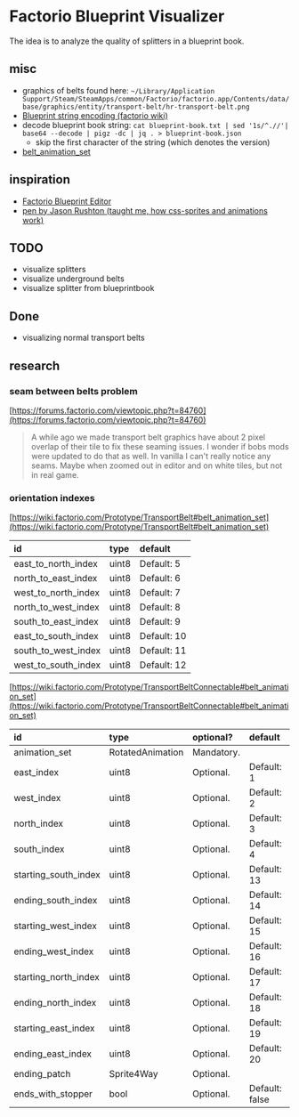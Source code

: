 # Factorio Blueprint Visualizer

The idea is to analyze the quality of splitters in a blueprint book.

## misc

- graphics of belts found here: `~/Library/Application Support/Steam/SteamApps/common/Factorio/factorio.app/Contents/data/base/graphics/entity/transport-belt/hr-transport-belt.png`
- [Blueprint string encoding (factorio wiki)](https://wiki.factorio.com/Blueprint_string_format)
- decode blueprint book string: `cat blueprint-book.txt | sed '1s/^.//'| base64 --decode | pigz -dc | jq . > blueprint-book.json`
  - skip the first character of the string (which denotes the version)
- [belt_animation_set](https://wiki.factorio.com/Prototype/TransportBelt#belt_animation_set)

## inspiration

- [Factorio Blueprint Editor](https://teoxoy.github.io/factorio-blueprint-editor/)
- [pen by Jason Rushton (taught me, how css-sprites and animations work)](https://codepen.io/jasonr/pen/YrzxOJ)

## TODO

- visualize splitters
- visualize underground belts
- visualize splitter from blueprintbook

## Done

- visualizing normal transport belts

## research

### seam between belts problem

[https://forums.factorio.com/viewtopic.php?t=84760](https://forums.factorio.com/viewtopic.php?t=84760)

> A while ago we made transport belt graphics have about 2 pixel overlap of their tile to fix these seaming issues. I wonder if bobs mods were updated to do that as well. In vanilla I can't really notice any seams. Maybe when zoomed out in editor and on white tiles, but not in real game.

### orientation indexes

[https://wiki.factorio.com/Prototype/TransportBelt#belt_animation_set](https://wiki.factorio.com/Prototype/TransportBelt#belt_animation_set)

| id                  | type  | default     |
| :------------------ | :---- | :---------- |
| east_to_north_index | uint8 | Default: 5  |
| north_to_east_index | uint8 | Default: 6  |
| west_to_north_index | uint8 | Default: 7  |
| north_to_west_index | uint8 | Default: 8  |
| south_to_east_index | uint8 | Default: 9  |
| east_to_south_index | uint8 | Default: 10 |
| south_to_west_index | uint8 | Default: 11 |
| west_to_south_index | uint8 | Default: 12 |

[https://wiki.factorio.com/Prototype/TransportBeltConnectable#belt_animation_set](https://wiki.factorio.com/Prototype/TransportBeltConnectable#belt_animation_set)

| id                   | type             | optional?  | default        |
| :------------------- | :--------------- | :--------- | :------------- |
| animation_set        | RotatedAnimation | Mandatory. |                |
| east_index           | uint8            | Optional.  | Default: 1     |
| west_index           | uint8            | Optional.  | Default: 2     |
| north_index          | uint8            | Optional.  | Default: 3     |
| south_index          | uint8            | Optional.  | Default: 4     |
| starting_south_index | uint8            | Optional.  | Default: 13    |
| ending_south_index   | uint8            | Optional.  | Default: 14    |
| starting_west_index  | uint8            | Optional.  | Default: 15    |
| ending_west_index    | uint8            | Optional.  | Default: 16    |
| starting_north_index | uint8            | Optional.  | Default: 17    |
| ending_north_index   | uint8            | Optional.  | Default: 18    |
| starting_east_index  | uint8            | Optional.  | Default: 19    |
| ending_east_index    | uint8            | Optional.  | Default: 20    |
| ending_patch         | Sprite4Way       | Optional.  |                |
| ends_with_stopper    | bool             | Optional.  | Default: false |
